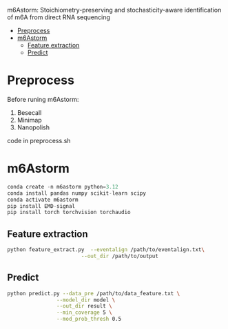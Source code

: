 m6Astorm: Stoichiometry-preserving and stochasticity-aware identification of m6A from direct RNA sequencing

- [Preprocess](#preprocess)
- [m6Astorm](#m6astorm)
  - [Feature extraction](#feature-extraction)
  - [Predict](#predict)

# Preprocess

Before runing m6Astorm:

1. Besecall
2. Minimap
3. Nanopolish

code in preprocess.sh

# m6Astorm

```python 
conda create -n m6astorm python=3.12
conda install pandas numpy scikit-learn scipy
conda activate m6astorm
pip install EMD-signal
pip install torch torchvision torchaudio
```

## Feature extraction

```bash
python feature_extract.py  --eventalign /path/to/eventalign.txt\
                        --out_dir /path/to/output
```

## Predict

```bash
python predict.py --data_pre /path/to/data_feature.txt \
                --model_dir model \
                --out_dir result \
                --min_coverage 5 \
                --mod_prob_thresh 0.5
```




